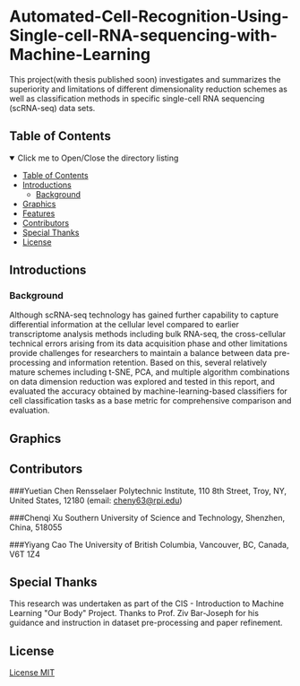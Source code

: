 # Automated-Cell-Recognition-Using-Single-cell-RNA-sequencing-with-Machine-Learning
This project(with thesis published soon) investigates and summarizes the superiority and limitations of different dimensionality reduction schemes as well as classification methods in specific single-cell RNA sequencing (scRNA-seq) data sets. 

## Table of Contents

<details open="open">
  <summary>Click me to Open/Close the directory listing</summary>

- [Table of Contents](#nav-1)
- [Introductions](#nav-2)
  - [Background](#nav-2-1)
- [Graphics](#nav-3)
- [Features](#nav-4)
- [Contributors](#nav-5)
- [Special Thanks](#nav-6)
- [License](#nav-7)

</details>

<span id="nav-3"></span>

## Introductions

<!-- Fill in the detailed introduction about your project here -->

<span id="nav-3-1"></span>

### Background

<!-- Fill in the project creation background here -->
Although scRNA-seq technology has gained further capability to capture differential information at the cellular level compared to earlier transcriptome analysis methods including bulk RNA-seq, the cross-cellular technical errors arising from its data acquisition phase and other limitations provide challenges for researchers to maintain a balance between data pre-processing and information retention. Based on this, several relatively mature schemes including t-SNE, PCA, and multiple algorithm combinations on data dimension reduction was explored and tested in this report, and evaluated the accuracy obtained by machine-learning-based classifiers for cell classification tasks as a base metric for comprehensive comparison and evaluation.
<span id="nav-4"></span>

## Graphics

<!-- Place the demo of your project here, which can be a specific visit address, picture screenshot, Gif or video, etc. -->

<span id="nav-5"></span>


## Contributors

<!-- Fill in the list of contributors to the project here, usually a list, of course, you can also use pictures instead. -->
###Yuetian Chen
Rensselaer Polytechnic Institute, 110 8th Street, Troy, NY, United States, 12180 (email: cheny63@rpi.edu)

###Chenqi Xu
Southern University of Science and Technology, Shenzhen, China, 518055

###Yiyang Cao
The University of British Columbia, Vancouver, BC, Canada, V6T 1Z4
<span id="nav-10"></span>

## Special Thanks

<!-- Fill in the list of special thanks here, which can be anything or a person. -->
This research was undertaken as part of the CIS - Introduction to Machine Learning "Our Body" Project. Thanks to Prof. Ziv Bar-Joseph for his guidance and instruction in dataset pre-processing and paper refinement.
<span id="nav-15"></span>

## License

[License MIT](LICENSE)
